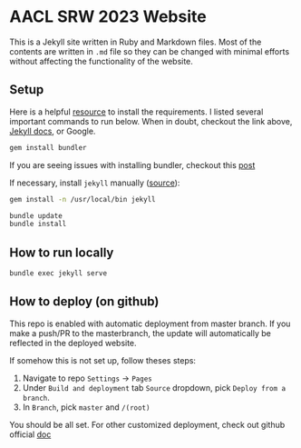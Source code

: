 # AACL SRW 2023 Website

This is a Jekyll site written in Ruby and Markdown files. Most of the contents are written in `.md` file so they can be changed with minimal efforts without affecting the functionality of the website.

## Setup

Here is a helpful [resource](https://www.docslikecode.com/learn/02-jekyll-ruby-gh-pages/) to install the requirements. I listed several important commands to run below. When in doubt, checkout the link above, [Jekyll docs](https://jekyllrb.com/docs/ruby-101/), or Google.

```bash
gem install bundler
```

If you are seeing issues with installing bundler, checkout this [post](https://stackoverflow.com/questions/51126403/you-dont-have-write-permissions-for-the-library-ruby-gems-2-3-0-directory-ma)

If necessary, install `jekyll` manually ([source](https://stackoverflow.com/questions/8146249/jekyll-command-not-found)):

```bash
gem install -n /usr/local/bin jekyll
```

```bash
bundle update
bundle install
```

## How to run locally

```bash
bundle exec jekyll serve
```

## How to deploy (on github)

This repo is enabled with automatic deployment from master branch. If you make a push/PR to the masterbranch, the update will automatically be reflected in the deployed website.

If somehow this is not set up, follow theses steps:

1. Navigate to repo `Settings` -> `Pages`
2. Under `Build and deployment` tab `Source` dropdown, pick `Deploy from a branch`.
3. In `Branch`, pick `master` and `/(root)`

You should be all set. For other customized deployment, check out github official [doc](https://docs.github.com/en/pages/getting-started-with-github-pages/configuring-a-publishing-source-for-your-github-pages-site)
